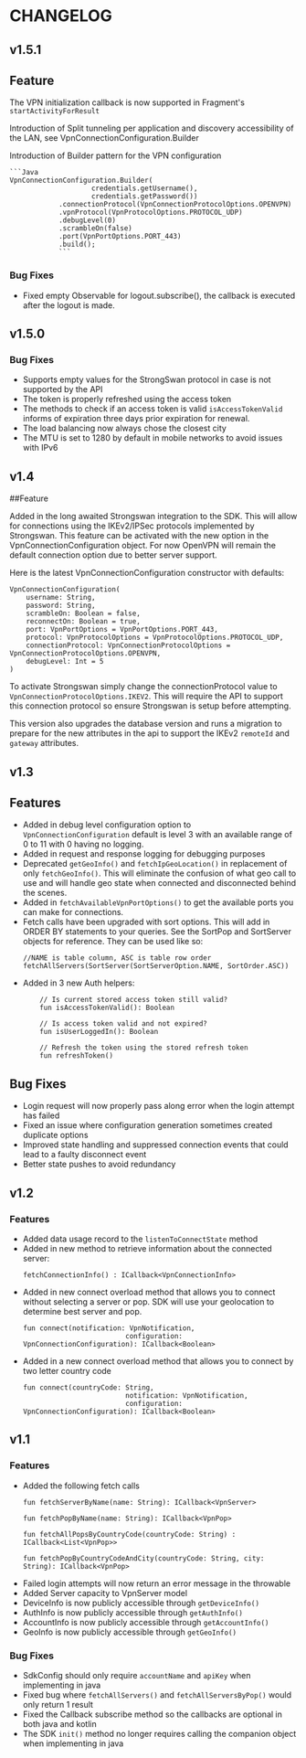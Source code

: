 # CHANGELOG

## v1.5.1

## Feature

The VPN initialization callback is now supported in Fragment's `startActivityForResult` 

Introduction of Split tunneling per application and discovery accessibility of the LAN,
 see VpnConnectionConfiguration.Builder

Introduction of Builder pattern for the VPN configuration

    ```Java
    VpnConnectionConfiguration.Builder(
                        credentials.getUsername(),
                        credentials.getPassword())
                .connectionProtocol(VpnConnectionProtocolOptions.OPENVPN)
                .vpnProtocol(VpnProtocolOptions.PROTOCOL_UDP)
                .debugLevel(0)
                .scrambleOn(false)
                .port(VpnPortOptions.PORT_443)
                .build();
                ```
                
### Bug Fixes
* Fixed empty Observable for logout.subscribe(), the callback is executed after the logout is made. 

## v1.5.0

### Bug Fixes

* Supports empty values for the StrongSwan protocol in case is not supported by the API
* The token is properly refreshed using the access token 
* The methods to check if an access token is valid `isAccessTokenValid` informs of expiration 
three days prior expiration for renewal.
* The load balancing now always chose the closest city 
* The MTU is set to 1280 by default in mobile networks to avoid issues with IPv6
  
## v1.4

##Feature

Added in the long awaited Strongswan integration to the SDK. This will allow for connections
using the IKEv2/IPSec protocols implemented by Strongswan. This feature can be activated with 
the new option in the VpnConnectionConfiguration object. For now OpenVPN will remain the default
connection option due to better server support.

Here is the latest VpnConnectionConfiguration constructor with defaults: 

    VpnConnectionConfiguration(
        username: String,
        password: String,
        scrambleOn: Boolean = false,
        reconnectOn: Boolean = true,
        port: VpnPortOptions = VpnPortOptions.PORT_443,
        protocol: VpnProtocolOptions = VpnProtocolOptions.PROTOCOL_UDP,
        connectionProtocol: VpnConnectionProtocolOptions = VpnConnectionProtocolOptions.OPENVPN,
        debugLevel: Int = 5
    )
    
To activate Strongswan simply change the connectionProtocol value to `VpnConnectionProtocolOptions.IKEV2`.
This will require the API to support this connection protocol so ensure Strongswan is setup before
attempting.

This version also upgrades the database version and runs a migration to prepare for the new attributes
in the api to support the IKEv2 `remoteId` and `gateway` attributes.

    

## v1.3

## Features

* Added in debug level configuration option to `VpnConnectionConfiguration` default is level 3 with an available
range of 0 to 11 with 0 having no logging.
* Added in request and response logging for debugging purposes
* Deprecated `getGeoInfo()` and `fetchIpGeoLocation()` in replacement of only `fetchGeoInfo()`. 
This will eliminate the confusion of what geo call to use and will handle geo state when 
connected and disconnected behind the scenes.
* Added in `fetchAvailableVpnPortOptions()` to get the available ports you can make for connections.
* Fetch calls have been upgraded with sort options. This will add in ORDER BY statements to your queries.
See the SortPop and SortServer objects for reference. They can be used like so:
    ```
    //NAME is table column, ASC is table row order
    fetchAllServers(SortServer(SortServerOption.NAME, SortOrder.ASC))
    ```
* Added in 3 new Auth helpers:
    ```
        // Is current stored access token still valid?
        fun isAccessTokenValid(): Boolean
        
        // Is access token valid and not expired?
        fun isUserLoggedIn(): Boolean
        
        // Refresh the token using the stored refresh token
        fun refreshToken()
    ```
    
## Bug Fixes

* Login request will now properly pass along error when the login attempt has failed
* Fixed an issue where configuration generation sometimes created duplicate options
* Improved state handling and suppressed connection events that could lead to a faulty disconnect event
* Better state pushes to avoid redundancy

## v1.2

### Features

* Added data usage record to the `listenToConnectState` method
* Added in new method to retrieve information about the connected server:
    ```
    fetchConnectionInfo() : ICallback<VpnConnectionInfo>
    ```
* Added in new connect overload method that allows you to connect without selecting
a server or pop. SDK will use your geolocation to determine best server and pop.
    ```
    fun connect(notification: VpnNotification,
                             configuration: VpnConnectionConfiguration): ICallback<Boolean>
    ```
* Added in a new connect overload method that allows you to connect by two letter country code
    ```
    fun connect(countryCode: String,
                             notification: VpnNotification,
                             configuration: VpnConnectionConfiguration): ICallback<Boolean>
    ```

## v1.1

### Features

* Added the following fetch calls
    ```
    fun fetchServerByName(name: String): ICallback<VpnServer>

    fun fetchPopByName(name: String): ICallback<VpnPop>

    fun fetchAllPopsByCountryCode(countryCode: String) : ICallback<List<VpnPop>>

    fun fetchPopByCountryCodeAndCity(countryCode: String, city: String): ICallback<VpnPop>
    ```
* Failed login attempts will now return an error message in the throwable
* Added Server capacity to VpnServer model
* DeviceInfo is now publicly accessible through `getDeviceInfo()`
* AuthInfo is now publicly accessible through `getAuthInfo()`
* AccountInfo is now publicly accessible through `getAccountInfo()`
* GeoInfo is now publicly accessible through `getGeoInfo()`

### Bug Fixes

* SdkConfig should only require `accountName` and `apiKey` when implementing in java
* Fixed bug where `fetchAllServers()` and `fetchAllServersByPop()` would only return 1 result
* Fixed the Callback subscribe method so the callbacks are optional in both java and kotlin
* The SDK `init()` method no longer requires calling the companion object when implementing in java